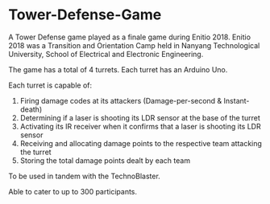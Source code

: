 # Tower-Defense-Game
A Tower Defense game played as a finale game during Enitio 2018.
Enitio 2018 was a Transition and Orientation Camp held in Nanyang Technological University, School of Electrical and Electronic Engineering. 

The game has a total of 4 turrets. Each turret has an Arduino Uno.

Each turret is capable of:

  1. Firing damage codes at its attackers (Damage-per-second & Instant-death) 
  2. Determining if a laser is shooting its LDR sensor at the base of the turret
  3. Activating its IR receiver when it confirms that a laser is shooting its LDR sensor
  4. Receiving and allocating damage points to the respective team attacking the turret
  5. Storing the total damage points dealt by each team
  
To be used in tandem with the TechnoBlaster.

Able to cater to up to 300 participants.

